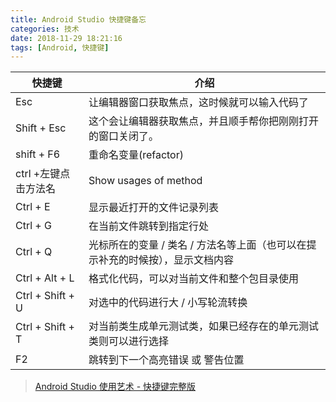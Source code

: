 ```yaml
---
title: Android Studio 快捷键备忘
categories: 技术
date: 2018-11-29 18:21:16
tags: [Android, 快捷键]
---
```




| 快捷键               | 介绍                                                         |
| -------------------- | ------------------------------------------------------------ |
| Esc                  | 让编辑器窗口获取焦点，这时候就可以输入代码了                 |
| Shift + Esc          | 这个会让编辑器获取焦点，并且顺手帮你把刚刚打开的窗口关闭了。 |
| shift + F6           | 重命名变量(refactor)                                         |
| ctrl +左键点击方法名 | Show usages of method                                        |
| Ctrl + E             | 显示最近打开的文件记录列表                                   |
| Ctrl + G             | 在当前文件跳转到指定行处                                     |
| Ctrl + Q             | 光标所在的变量 / 类名 / 方法名等上面（也可以在提示补充的时候按），显示文档内容 |
| Ctrl + Alt + L       | 格式化代码，可以对当前文件和整个包目录使用                   |
| Ctrl + Shift + U     | 对选中的代码进行大 / 小写轮流转换                            |
| Ctrl + Shift + T     | 对当前类生成单元测试类，如果已经存在的单元测试类则可以进行选择 |
| F2                   | 跳转到下一个高亮错误 或 警告位置                             |



> [Android Studio 使用艺术 - 快捷键完整版](https://my.oschina.net/quanke/blog/749038) 







